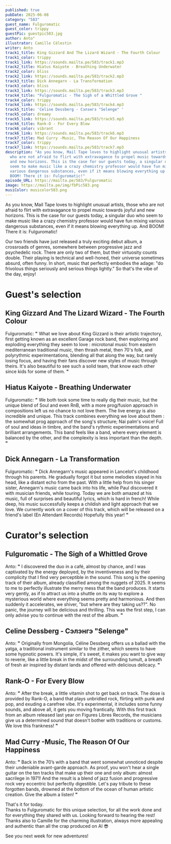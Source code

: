 ```yaml
---
published: true
pubDate: 2025-06-08
category: "583"
guest_name: Fulguromatic
guest_color: trippy
guestPic: guestpic583.jpg
author: Anto"
illustrator: Camille Célestin
writer: Anto
track1_title: King Gizzard And The Lizard Wizard - The Fourth Colour
track1_color: trippy
track1_link: https://sounds.mailta.pe/583/track1.mp3
track2_title: Hiatus Kaiyote - Breathing Underwater
track2_color: bliss
track2_link: https://sounds.mailta.pe/583/track2.mp3
track3_title: Dick Annegarn - La Transformation
track3_color: bliss
track3_link: https://sounds.mailta.pe/583/track3.mp3
track4_title: "Fulguromatic - The Sigh of a Whittled Grove "
track4_color: trippy
track4_link: https://sounds.mailta.pe/583/track4.mp3
track5_title: 'Celine Dessberg - Сэлэнгэ "Selenge" '
track5_color: dreamy
track5_link: https://sounds.mailta.pe/583/track5.mp3
track6_title: Rank-O - For Every Blow
track6_color: vibrant
track6_link: https://sounds.mailta.pe/583/track6.mp3
track7_title: Mad Curry -Music, The Reason Of Our Happiness
track7_color: trippy
track7_link: https://sounds.mailta.pe/583/track7.mp3
description: "As you know, Mail Tape loves to highlight unusual artists, those
  who are not afraid to flirt with extravagance to propel music towards joyful
  and new horizons. This is the case for our guests today, a singular duo who
  seem to make music like a crazy chemistry professor would have fun mixing
  various dangerous substances, even if it means blowing everything up. And
  BOOM! There it is: Fulguromatic!"
episode_URL: https://mailta.pe/583/Fulguromatic
image: https://mailta.pe/img/fbPic583.png
musiColor: musicolor583.png
---
```

As you know, Mail Tape loves to highlight unusual artists, those who are not afraid to flirt with extravagance to propel music towards joyful and new horizons. This is the case for our guests today, a singular duo who seem to make music like a crazy chemistry professor would have fun mixing various dangerous substances, even if it means blowing everything up. And BOOM! There it is: Fulguromatic!



Our two friends have just released a truly exciting debut album, a crossroads of genres, somewhere between progressive jazz and psychedelic rock. There are only two of them, but their virtuosity counts double. Their playing is technical and well-honed, their universe sometimes absurd, often funny. In short, music that perfectly embodies the adage: "do frivolous things seriously and serious things lightly." So that's the vibe of the day, enjoy!

# Guest's selection

## King Gizzard And The Lizard Wizard - The Fourth Colour

 Fulguromatic: **"** What we love about King Gizzard is their artistic trajectory, first getting known as an excellent Garage rock band, then exploring and exploding everything they seem to love : microtonal music from eastern mediterranean traditional music, then thrash metal, then 70's folk, and polyrythmic experimentations, blending all that along the way, but rarely losing focus, and having their fans discover new styles of music through theirs. It's also beautiful to see such a solid team, that know each other since kids for some of them. **"** 

## Hiatus Kaiyote - Breathing Underwater

 Fulguromatic: **"** We both took some time to really dig their music, but the unique blend of Soul and even RnB, with a more prog/fusion approach in compositions left us no chance to not love them. The live energy is also incredible and unique. This track combines everything we love about them : the somewhat prog approach of the song's structure; Nai palm's voice! Full of soul and ideas in timbre, and the band's rythmic experimentations and brilliant arrangements. This band feels like a band, where every element is balanced by the other, and the complexity is less important than the depth. **"** 

## Dick Annegarn - La Transformation

 Fulguromatic: **"** Dick Annegarn's music appeared in Lancelot's childhood through his parents. He gradually forgot it but some melodies stayed in his head, like a distant echo from the past. With a little help from his singer sister, Annegarn's music came back into his life, while Paul discovered it with musician friends, while touring. Today we are both amazed at his music, full of surprises and beautiful lyrics, which is hard in french! While deep, his music successfully keeps a childish and light approach that we love. We currently work on a cover of this track, which will be released on a friend's label (En Attendant Records) Hopefully this year! **"** 

# Curator's selection

## Fulguromatic - The Sigh of a Whittled Grove

 Anto: **"** I discovered the duo in a café, almost by chance, and I was captivated by the energy deployed, by the inventiveness and by their complicity that I find very perceptible in the sound. This song is the opening track of their album, already classified among the nuggets of 2025. It seems to me to perfectly illustrate the merry mess that the band produces. It starts very gently, as if to attract us into a shuttle on its way to explore a mysterious world where everything seems pretty and harmonious. And then suddenly it accelerates, we shiver, "but where are they taking us??". No panic, the journey will be delicious and thrilling. This was the first step, I can only advise you to continue with the rest of the album. **"** 

## Celine Dessberg - Сэлэнгэ "Selenge"

 Anto: **"** Originally from Mongolia, Céline Dessberg offers us a ballad with the yatga, a traditional instrument similar to the zither, which seems to have some hypnotic powers. It's simple, it's sweet, it makes you want to give way to reverie, like a little break in the midst of the surrounding tumult, a breath of fresh air inspired by distant lands and offered with delicious delicacy. **"** 

## Rank-O - For Every Blow

 Anto: **"** After the break, a little vitamin shot to get back on track. The dose is provided by Rank-O, a band that plays unbridled rock, flirting with punk and pop, and exuding a carefree vibe. It's experimental, it includes some funny sounds, and above all, it gets you moving frantically. With this first track from an album released last year on Figures Libres Records, the musicians give us a determined sound that doesn't bother with traditions or customs. We love this frankness! **"** 

## Mad Curry -Music, The Reason Of Our Happiness

 Anto: **"** Back in the 70’s with a band that went somewhat unnoticed despite their undeniable avant-garde approach. As proof, you won't hear a single guitar on the ten tracks that make up their one and only album: almost sacrilege in 1971! And the result is a blend of jazz fusion and progressive rock very eccentric but perfectly digestible. Let's pay tribute to these forgotten bands, drowned at the bottom of the ocean of human artistic creation. Give the album a listen! **"** 

 That's it for today.\
Thanks to Fulguromatic for this unique selection, for all the work done and for everything they shared with us. Looking forward to hearing the rest!\
Thanks also to Camille for the charming illustration, always more appealing and authentic than all the crap produced on AI 😎



See you next week for new adventures!
